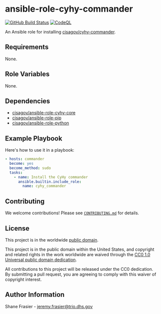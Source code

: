 # ansible-role-cyhy-commander #

[![GitHub Build Status](https://github.com/cisagov/ansible-role-cyhy-commander/workflows/build/badge.svg)](https://github.com/cisagov/ansible-role-cyhy-commander/actions)
[![CodeQL](https://github.com/cisagov/ansible-role-cyhy-commander/workflows/CodeQL/badge.svg)](https://github.com/cisagov/ansible-role-cyhy-commander/actions/workflows/codeql-analysis.yml)

An Ansible role for installing
[cisagov/cyhy-commander](https://github.com/cisagov/cyhy-commander).

## Requirements ##

None.

## Role Variables ##

None.

<!--
| Variable | Description | Default | Required |
|----------|-------------|---------|----------|
| optional_variable | Describe its purpose. | `default_value` | No |
| required_variable | Describe its purpose. | n/a | Yes |
-->

## Dependencies ##

- [cisagov/ansible-role-cyhy-core](https://github.com/cisagov/ansible-role-cyhy-core)
- [cisagov/ansible-role-pip](https://github.com/cisagov/ansible-role-pip)
- [cisagov/ansible-role-python](https://github.com/cisagov/ansible-role-python)

## Example Playbook ##

Here's how to use it in a playbook:

```yaml
- hosts: commander
  become: yes
  become_method: sudo
  tasks:
    - name: Install the CyHy commander
      ansible.builtin.include_role:
        name: cyhy_commander
```

## Contributing ##

We welcome contributions!  Please see [`CONTRIBUTING.md`](CONTRIBUTING.md) for
details.

## License ##

This project is in the worldwide [public domain](LICENSE).

This project is in the public domain within the United States, and
copyright and related rights in the work worldwide are waived through
the [CC0 1.0 Universal public domain
dedication](https://creativecommons.org/publicdomain/zero/1.0/).

All contributions to this project will be released under the CC0
dedication. By submitting a pull request, you are agreeing to comply
with this waiver of copyright interest.

## Author Information ##

Shane Frasier - <jeremy.frasier@trio.dhs.gov>
